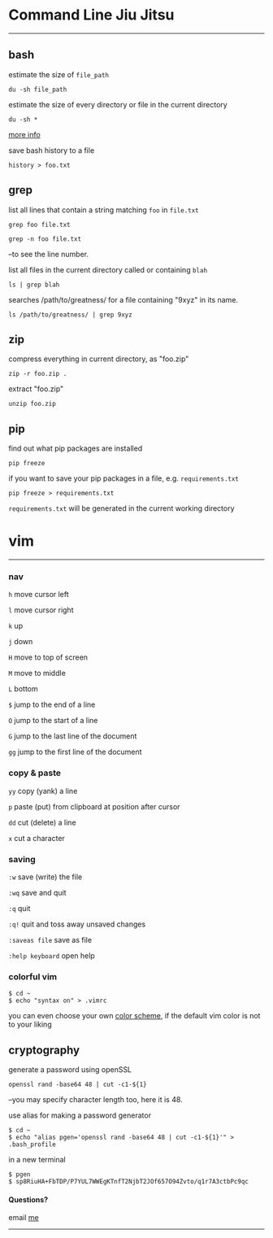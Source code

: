 # Command Line Jiu Jitsu


-----


## bash

estimate the size of `file_path`

    du -sh file_path


estimate the size of every directory or file in the current directory

    du -sh *

[more info](https://unix.stackexchange.com/questions/185764/how-do-i-get-the-size-of-a-directory-on-the-command-line)


save bash history to a file

    history > foo.txt




## grep

list all lines that contain a string matching `foo` in `file.txt`

    grep foo file.txt

    grep -n foo file.txt

–to see the line number.



list all files in the current directory called or containing `blah`

    ls | grep blah

searches /path/to/greatness/ for a file containing "9xyz" in its name.

    ls /path/to/greatness/ | grep 9xyz





## zip

compress everything in current directory, as "foo.zip"

    zip -r foo.zip .


extract "foo.zip"

    unzip foo.zip



## pip

find out what pip packages are installed

    pip freeze

if you want to save your pip packages in a file, e.g. `requirements.txt`

    pip freeze > requirements.txt

`requirements.txt` will be generated in the current working directory




# vim


-----

### nav

`h` move cursor left

`l` move cursor right

`k` up

`j` down

`H` move to top of screen

`M` move to middle

`L` bottom

`$` jump to the end of a line

`O` jump to the start of a line

`G` jump to the last line of the document

`gg` jump to the first line of the document


### copy & paste

`yy` copy (yank) a line

`p` paste (put) from clipboard at position after cursor

`dd` cut (delete) a line

`x` cut a character


### saving

`:w` save (write) the file

`:wq` save and quit

`:q` quit

`:q!` quit and toss away unsaved changes

`:saveas file` save as file

`:help keyboard` open help



### colorful vim

    $ cd ~
    $ echo "syntax on" > .vimrc

you can even choose your own [color scheme](http://alvinalexander.com/linux/vi-vim-editor-color-scheme-colorscheme), if the default vim color is not to your liking



## cryptography

generate a password using openSSL

    openssl rand -base64 48 | cut -c1-${1}

–you may specify character length too, here it is 48.

use alias for making a password generator

    $ cd ~
    $ echo "alias pgen='openssl rand -base64 48 | cut -c1-${1}'" > .bash_profile

in a new terminal

    $ pgen
    $ sp8RiuHA+FbTDP/P7YUL7WWEgKTnfT2NjbT2JOf657O94Zvto/q1r7A3ctbPc9qc






#### Questions?

email [me](simon.keng@schrodinger.com)


---------------